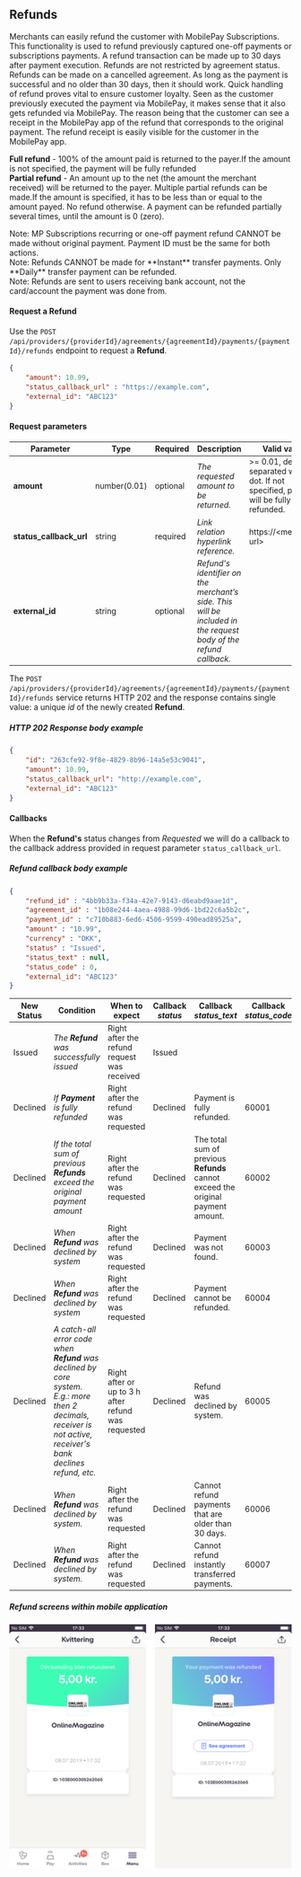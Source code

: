 ## <a name="refunds"></a>Refunds
Merchants can easily refund the customer with MobilePay Subscriptions. This functionality is used to refund previously captured one-off payments or subscriptions payments. A refund transaction can be made up to 30 days after payment execution. Refunds are not restricted by agreement status. Refunds can be made on a cancelled agreement. As long as the payment is successful and no older than 30 days, then it should work. 
 Quick handling of refund proves vital to ensure customer loyalty. Seen as the customer previously executed the payment via MobilePay, it makes sense that it also gets refunded via MobilePay.  The reason being that the customer can see a receipt in the MobilePay app of the refund that corresponds to the original payment. The refund receipt is easily visible for the customer in the MobilePay app.   


**Full refund** - 100% of the amount paid is returned to the payer.If the amount is not specified, the payment will be fully refunded
<br />
**Partial refund** - An amount up to the net (the amount the merchant received) will be returned to the payer. Multiple partial refunds can be made.If the amount is specified, it has to be less than or equal to the amount payed. No refund otherwise. A payment can be refunded partially several times, until the amount is 0 (zero).

<div class="note">
Note: MP Subscriptions recurring or one-off payment refund CANNOT be made without original payment. Payment ID must be the same for both actions.
</div>

<div class="note">
Note: Refunds CANNOT be made for **Instant** transfer payments. Only **Daily** transfer payment can be refunded.
</div>

<div class="note">
Note: Refunds are sent to users receiving bank account, not the card/account the payment was done from.
</div>

#### <a name="requests"></a>Request a Refund
Use the `POST /api/providers/{providerId}/agreements/{agreementId}/payments/{paymentId}/refunds` endpoint to request a **Refund**.

```json
{
    "amount": 10.99,
    "status_callback_url" : "https://example.com",
    "external_id": "ABC123"
}
```

#### <a name="refunds_request-parameters"></a>Request parameters

|Parameter             |Type        |Required  |Description                                                      |Valid values|
|----------------------|------------|----------|-----------------------------------------------------------------|------------|
|**amount**            |number(0.01)| optional |*The requested amount to be returned.*|>= 0.01, decimals separated with a dot. If not specified, payment will be fully refunded.|
|**status_callback_url**  |string| required |*Link relation hyperlink reference.*|https://&lt;merchant's url&gt;|
|**external_id**  |string| optional |*Refund's identifier on the merchant’s side. This will be included in the request body of the refund callback.*||

<a name="refunds_response"></a>
The `POST /api/providers/{providerId}/agreements/{agreementId}/payments/{paymentId}/refunds` service returns HTTP 202 and the response contains single value: a unique *id* of the newly created **Refund**.

##### <a name="refunds_response-example"></a>HTTP 202 Response body example
```json
{
    "id": "263cfe92-9f8e-4829-8b96-14a5e53c9041",
    "amount": 10.99,
    "status_callback_url": "http://example.com",
    "external_id": "ABC123"
}
```

#### <a name="refunds_callback"></a>Callbacks

When the **Refund's** status changes from *Requested* we will do a callback to the callback address provided in request parameter `status_callback_url`.

##### <a name="refunds_callback-example"></a>Refund callback body example
```json
{
    "refund_id" : "4bb9b33a-f34a-42e7-9143-d6eabd9aae1d",
    "agreement_id" : "1b08e244-4aea-4988-99d6-1bd22c6a5b2c",
    "payment_id" : "c710b883-6ed6-4506-9599-490ead89525a",
    "amount" : "10.99",
    "currency" : "DKK",
    "status" : "Issued",
    "status_text" : null,
    "status_code" : 0,
    "external_id": "ABC123"
}
```

<a name="refunds_status"></a>

|New Status|Condition|When to expect|Callback *status*  | Callback *status_text* | Callback *status_code* |
|----------|---------|--------------|-------------------|------------------------|------------------------|
|Issued    |_The **Refund** was successfully issued_| Right after the refund request was received |Issued  | |  |
|Declined  |_If **Payment** is fully refunded_           | Right after the refund was requested |Declined    |Payment is fully refunded. | 60001 |
|Declined  |_If the total sum of previous **Refunds** exceed the original payment amount_           | Right after the refund was requested |Declined  |The total sum of previous **Refunds** cannot exceed the original payment amount.| 60002 |
|Declined  |_When **Refund** was declined by system_          | Right after the refund was requested |Declined  |Payment was not found.| 60003 |
|Declined  |_When **Refund** was declined by system_           | Right after the refund was requested |Declined  |Payment cannot be refunded.| 60004 |
|Declined  |_A catch-all error code when **Refund** was declined by core system. E.g.: more then 2 decimals, receiver is not active, receiver's bank declines refund, etc._           | Right after or up to 3 h after refund was requested |Declined  |Refund was declined by system.| 60005 |
|Declined  |_When **Refund** was declined by system._           | Right after the refund was requested |Declined  |Cannot refund payments that are older than 30 days.| 60006 |
|Declined  |_When **Refund** was declined by system._           | Right after the refund was requested |Declined  |Cannot refund instantly transferred payments.| 60007 |

##### <a name="refunds_screens"></a> Refund screens within mobile application

![](assets/images/newRefund.png)
